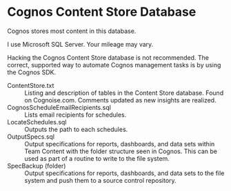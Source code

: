 # Cognos Content Store Database
Cognos stores most content in this database.

I use Microsoft SQL Server.  Your mileage may vary.

Hacking the Cognos Content Store database is not recommended.  The correct, supported way to automate Cognos management tasks is by using the Cognos SDK.


<dl>
  <dt>ContentStore.txt</dt>
  <dd>Listing and description of tables in the Content Store database.  Found on Cognoise.com.  Comments updated as new insights are realized.</dd>
  
  <dt>CognosScheduleEmailRecipients.sql</dt>
  <dd>Lists email recipients for schedules.</dd>
  
  <dt>LocateSchedules.sql</dt>
  <dd>Outputs the path to each schedules.</dd>
  
  <dt>OutputSpecs.sql</dt>
  <dd>Output specifications for reports, dashboards, and data sets within Team Content with the folder structure seen in Cognos.  This can be used as part of a routine to write to the file system.</dd>
  
  <dt>SpecBackup (folder)</dt>
  <dd>Output specifications for reports, dashboards, and data sets to the file system and push them to a source control repository.</dd>
</dl>
